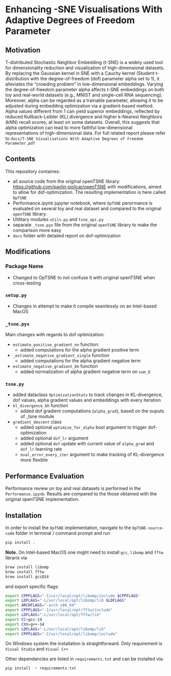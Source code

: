 # Enhancing -SNE Visualisations With Adaptive Degrees of Freedom Parameter

## Motivation
T-distributed Stochastic Neighbor Embedding (t-SNE) is a widely used tool for dimensionality reduction and visualization of high-dimensional datasets. By replacing the Gaussian kernel in SNE with a Cauchy kernel (Student t-distribution with the degree-of-freedom (dof) parameter alpha set to 1), it alleviates the “crowding problem” in low-dimensional embeddings. Varying the degree-of-freedom parameter alpha affects t-SNE embeddings on both toy and real-world datasets (e.g., MNIST and single-cell RNA sequencing). Moreover, alpha can be regarded as a trainable parameter, allowing it to be adjusted during embedding optimization via a gradient-based method. Alpha values different from 1 can yield superior embeddings, reflected by reduced Kullback-Leibler (KL) divergence and higher k-Nearest Neighbors (kNN) recall scores, at least on some datasets. Overall, this suggests that alpha optimization can lead to more faithful low-dimensional representations of high-dimensional data.
For full related report please refer to `docs/T-SNE Visualisations With Adaptive Degrees of Freedom Parameter.pdf`

## Contents
This repository containes:
* all source code from the original openTSNE library: https://github.com/pavlin-policar/openTSNE
with modifications, aimed to allow for dof-optimization. The resulting implementation is here called `OpTSNE`
* Performance.ipynb jupyter notebook, where `OpTSNE` perormance is evaluated on several toy and real dataset and compared to the original `openTSNE` library.
* Utilitary modules `utils.py` and `tsne_api.py`
* separate `_tsne.pyx` file from the original `openTSNE` library to make the comparison more easy
* `docs` folder with detailed report on dof-optimization

## Modifications

### Package Name
- Changed to OpTSNE to not confuse it with original openTSNE when cross-testing

### `setup.py`
- Changes in attempt to make it compile seamlessly on an Intel-based MacOS

### `_tsne.pyx`
Main changes with regards to dof optimization:
- `estimate_positive_gradient_nn` function:
    - added computations for the alpha gradient positive term
- `_estimate_negative_gradient_single` function
    - added computations for the alpha gradient negative term
- `estimate_negative_gradient_bh` function
    - added normalization of alpha gradient negative term on `sum_Q`

### `tsne.py`
- added dataclass `OptimizationStats` to track changes in KL-divergence, dof values, alpha gradient values and embeddings with every iteration
- `kl_divergence_bh` function
    - added dof gradient computations (`alpha_grad`), based on the ouputs of _tsne module
- `gradient_descent` class
    - added optional `optimize_for_alpha` bool argument to trigger dof-optimization
    - added optional `dof_lr` argument 
    - added optional `dof` update with current value of `alpha_grad` and `dof_lr` learning rate
    - `eval_error_every_iter` argument to make tracking of KL-divergence more flexible


## Performance Evaluation
Performance review on toy and real datasets is performed in the `Performance.ipynb`. Results are compared to the those obtained with the original openTSNE implementation.

## Installation
In order to install the `OpTSNE` implementation, navigate to the `OpTSNE-source-code` folder in terminal / command prompt and run
``` bash
pip install .
```
**Note.**
On Intel-based MacOS one might need to install `gcc`, `libomp` and `fftw` libraris via
``` bash
brew install libomp
brew install fftw
brew install gcc@14
```
and export specific flags:
```bash
export CPPFLAGS="-I/usr/local/opt/libomp/include $CPPFLAGS" 
export LDFLAGS="-L/usr/local/opt/libomp/lib $LDFLAGS"
export ARCHFLAGS="-arch x86_64"
export CPPFLAGS="-I/usr/local/opt/fftw/include" 
export LDFLAGS="-L/usr/local/opt/fftw/lib"
export CC=gcc-14
export CXX=g++-14
export LDFLAGS="-L/usr/local/opt/libomp/lib"
export CPPFLAGS="-I/usr/local/opt/libomp/include"
```

On Windows system the installation is straightforward. Only requirement is `Visual Studio` and `Visual C++`

Other dependancies are listed in `requirements.txt` and can be installed via:
```bash
pip install -r requirements.txt
```
